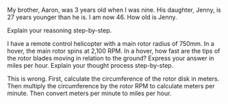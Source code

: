 My brother, Aaron, was 3 years old when I was nine.  His daughter, Jenny, is 27 years younger than he is.  I am now 46.  How old is Jenny.

Explain your reasoning step-by-step.









I have a remote control helicopter with a main rotor radius of 750mm.  In a hover, the main rotor spins at 2,100 RPM.  In a hover, how fast are the tips of the rotor blades moving in relation to the ground?  Express your answer in miles per hour.  Explain your thought process step-by-step.



This is wrong.  First, calculate the circumference of the rotor disk in meters.  Then multiply the circumference by the rotor RPM to calculate meters per minute.  Then convert meters per minute to miles per hour.